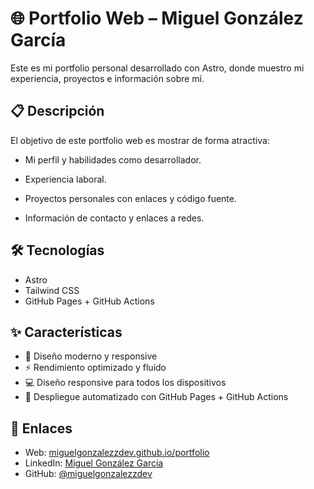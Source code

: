# 🌐 Portfolio Web – Miguel González García

Este es mi portfolio personal desarrollado con Astro, donde muestro mi experiencia, proyectos e información sobre mí.

## 📋 Descripción

El objetivo de este portfolio web es mostrar de forma atractiva:

- Mi perfil y habilidades como desarrollador.

- Experiencia laboral.

- Proyectos personales con enlaces y código fuente.

- Información de contacto y enlaces a redes.

## 🛠️ Tecnologías 

- Astro 
- Tailwind CSS
- GitHub Pages + GitHub Actions

## ✨ Características

- 🎨 Diseño moderno y responsive
- ⚡ Rendimiento optimizado y fluido
- 💻 Diseño responsive para todos los dispositivos
- 🚀 Despliegue automatizado con GitHub Pages + GitHub Actions

## 🔗 Enlaces

- Web: [miguelgonzalezzdev.github.io/portfolio](https://miguelgonzalezzdev.github.io/portfolio/)
- LinkedIn: [Miguel González García](https://www.linkedin.com/in/miguelgonzalezgarciadev/)
- GitHub: [@miguelgonzalezzdev](https://github.com/miguelgonzalezzdev)
